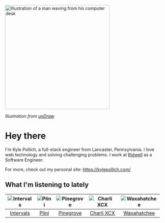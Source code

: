 <img src="https://user-images.githubusercontent.com/6766512/87306713-6f79d900-c4e6-11ea-989a-3242cbfc50c2.png" alt="Illustration of a man waving from his computer desk" height="340" />

_Illustration from [unDraw](https://undraw.co/)_

# Hey there

I'm Kyle Pollich, a full-stack engineer from Lancaster, Pennsylvania. I love web technology and solving challenging problems.
I work at [Ridwell](https://www.ridwell.com/) as a Software Engineer.

For more, check out my personal site: https://kylepollich.com/

## What I'm listening to lately

<!-- begin artists -->
  |![Intervals](https://i.scdn.co/image/91ae86d5e7098fc8c291daed8c90b225aab30155)|![Plini](https://i.scdn.co/image/835ff128ddd8d8f29e07048ff191ca0b0ef685b3)|![Pinegrove](https://i.scdn.co/image/cbed180a43a152df83d00d04bec789ca4c62ea7c)|![Charli XCX](https://i.scdn.co/image/a6d36a58631ff8163f2cff6eb1d75b8d3cc2005b)|![Waxahatchee](https://i.scdn.co/image/373dbf846d126d506ed7855858495e156225fb12)|
  |:---:|:---:|:---:|:---:|:---:|
  |[Intervals](https://open.spotify.com/artist/0xpJGyjbEzkWSNfcf2tcMl)|[Plini](https://open.spotify.com/artist/3Gs10XJ4S4OEFrMRqZJcic)|[Pinegrove](https://open.spotify.com/artist/2gbT6GPXMis0OAkZbEQCYB)|[Charli XCX](https://open.spotify.com/artist/25uiPmTg16RbhZWAqwLBy5)|[Waxahatchee](https://open.spotify.com/artist/5IWCU0V9evBlW4gIeGY4zF)|
<!-- end artists -->

